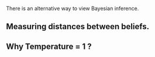 
There is an alternative way to view Bayesian inference.

## Measuring distances between beliefs.

## Why Temperature = 1 ?
